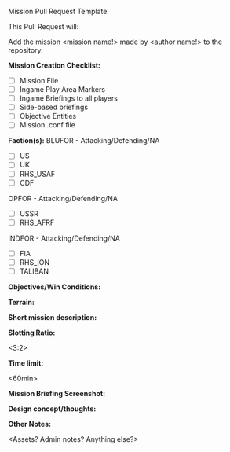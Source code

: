 Mission Pull Request Template

This Pull Request will:

Add the mission <mission name!> made by <author name!> to the repository.

**Mission Creation Checklist:**
- [ ] Mission File
- [ ] Ingame Play Area Markers
- [ ] Ingame Briefings to all players
- [ ] Side-based briefings
- [ ] Objective Entities
- [ ] Mission .conf file

**Faction(s):**
BLUFOR - Attacking/Defending/NA
- [ ] US
- [ ] UK
- [ ] RHS_USAF 
- [ ] CDF

OPFOR - Attacking/Defending/NA
- [ ] USSR
- [ ] RHS_AFRF

INDFOR - Attacking/Defending/NA
- [ ] FIA
- [ ] RHS_ION
- [ ] TALIBAN

**Objectives/Win Conditions:**

<mission objectives>

**Terrain:**

<What terrain is it on>

**Short mission description:**

<short description here>

**Slotting Ratio:**

<3:2>

**Time limit:**

<60min>

**Mission Briefing Screenshot:**

**Design concept/thoughts:**

<enter text here>

**Other Notes:**

<Assets? Admin notes? Anything else?>
